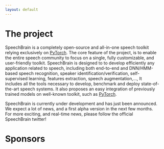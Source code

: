 ```yaml
---
layout: default
---
```



# The project

SpeechBrain is a completely open-source and all-in-one speech toolkit relying exclusively on [PyTorch](https://pytorch.org). The core feature of the project, is to enable the entire speech community to focus on a single, fully customizable, and user-friendly toolkit. SpeechBrain is designed to to develop efficiently any application related to speech, including both end-to-end and DNN/HMM-based speech recognition, speaker identification/verification, self-supervised learning, features extraction, speech augmentation,..., It includes all the tools necessary to develop, benchmark and deploy state-of-the-art speech systems. It also proposes an easy integration of previously trained models on well-known toolkit, such as [PyTorch](http://kaldi-asr.org).

SpeechBrain is currently under development and has just been announced. We expect a lot of news, and a first alpha version in the next few months. For more exciting, and real-time news, please follow the official SpeechBrain twitter!



# Sponsors
